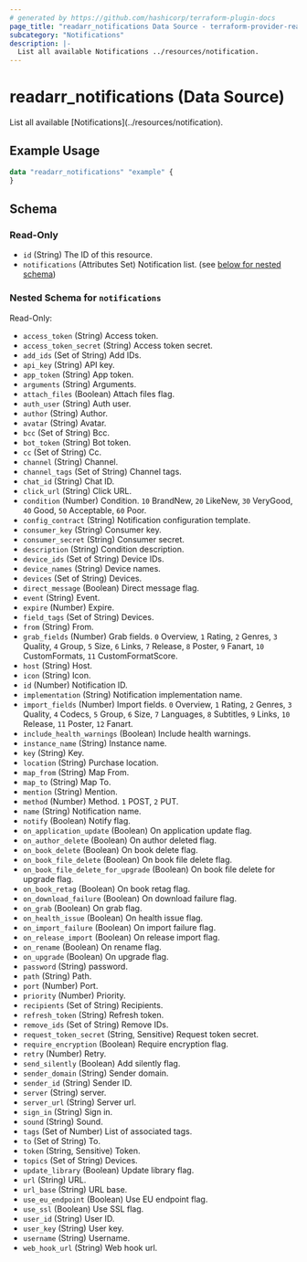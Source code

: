 ```yaml
---
# generated by https://github.com/hashicorp/terraform-plugin-docs
page_title: "readarr_notifications Data Source - terraform-provider-readarr"
subcategory: "Notifications"
description: |-
  List all available Notifications ../resources/notification.
---
```


# readarr_notifications (Data Source)

<!-- subcategory:Notifications -->List all available [Notifications](../resources/notification).

## Example Usage

```terraform
data "readarr_notifications" "example" {
}
```

<!-- schema generated by tfplugindocs -->
## Schema

### Read-Only

- `id` (String) The ID of this resource.
- `notifications` (Attributes Set) Notification list. (see [below for nested schema](#nestedatt--notifications))

<a id="nestedatt--notifications"></a>
### Nested Schema for `notifications`

Read-Only:

- `access_token` (String) Access token.
- `access_token_secret` (String) Access token secret.
- `add_ids` (Set of String) Add IDs.
- `api_key` (String) API key.
- `app_token` (String) App token.
- `arguments` (String) Arguments.
- `attach_files` (Boolean) Attach files flag.
- `auth_user` (String) Auth user.
- `author` (String) Author.
- `avatar` (String) Avatar.
- `bcc` (Set of String) Bcc.
- `bot_token` (String) Bot token.
- `cc` (Set of String) Cc.
- `channel` (String) Channel.
- `channel_tags` (Set of String) Channel tags.
- `chat_id` (String) Chat ID.
- `click_url` (String) Click URL.
- `condition` (Number) Condition. `10` BrandNew, `20` LikeNew, `30` VeryGood, `40` Good, `50` Acceptable, `60` Poor.
- `config_contract` (String) Notification configuration template.
- `consumer_key` (String) Consumer key.
- `consumer_secret` (String) Consumer secret.
- `description` (String) Condition description.
- `device_ids` (Set of String) Device IDs.
- `device_names` (String) Device names.
- `devices` (Set of String) Devices.
- `direct_message` (Boolean) Direct message flag.
- `event` (String) Event.
- `expire` (Number) Expire.
- `field_tags` (Set of String) Devices.
- `from` (String) From.
- `grab_fields` (Number) Grab fields. `0` Overview, `1` Rating, `2` Genres, `3` Quality, `4` Group, `5` Size, `6` Links, `7` Release, `8` Poster, `9` Fanart, `10` CustomFormats, `11` CustomFormatScore.
- `host` (String) Host.
- `icon` (String) Icon.
- `id` (Number) Notification ID.
- `implementation` (String) Notification implementation name.
- `import_fields` (Number) Import fields. `0` Overview, `1` Rating, `2` Genres, `3` Quality, `4` Codecs, `5` Group, `6` Size, `7` Languages, `8` Subtitles, `9` Links, `10` Release, `11` Poster, `12` Fanart.
- `include_health_warnings` (Boolean) Include health warnings.
- `instance_name` (String) Instance name.
- `key` (String) Key.
- `location` (String) Purchase location.
- `map_from` (String) Map From.
- `map_to` (String) Map To.
- `mention` (String) Mention.
- `method` (Number) Method. `1` POST, `2` PUT.
- `name` (String) Notification name.
- `notify` (Boolean) Notify flag.
- `on_application_update` (Boolean) On application update flag.
- `on_author_delete` (Boolean) On author deleted flag.
- `on_book_delete` (Boolean) On book delete flag.
- `on_book_file_delete` (Boolean) On book file delete flag.
- `on_book_file_delete_for_upgrade` (Boolean) On book file delete for upgrade flag.
- `on_book_retag` (Boolean) On book retag flag.
- `on_download_failure` (Boolean) On download failure flag.
- `on_grab` (Boolean) On grab flag.
- `on_health_issue` (Boolean) On health issue flag.
- `on_import_failure` (Boolean) On import failure flag.
- `on_release_import` (Boolean) On release import flag.
- `on_rename` (Boolean) On rename flag.
- `on_upgrade` (Boolean) On upgrade flag.
- `password` (String) password.
- `path` (String) Path.
- `port` (Number) Port.
- `priority` (Number) Priority.
- `recipients` (Set of String) Recipients.
- `refresh_token` (String) Refresh token.
- `remove_ids` (Set of String) Remove IDs.
- `request_token_secret` (String, Sensitive) Request token secret.
- `require_encryption` (Boolean) Require encryption flag.
- `retry` (Number) Retry.
- `send_silently` (Boolean) Add silently flag.
- `sender_domain` (String) Sender domain.
- `sender_id` (String) Sender ID.
- `server` (String) server.
- `server_url` (String) Server url.
- `sign_in` (String) Sign in.
- `sound` (String) Sound.
- `tags` (Set of Number) List of associated tags.
- `to` (Set of String) To.
- `token` (String, Sensitive) Token.
- `topics` (Set of String) Devices.
- `update_library` (Boolean) Update library flag.
- `url` (String) URL.
- `url_base` (String) URL base.
- `use_eu_endpoint` (Boolean) Use EU endpoint flag.
- `use_ssl` (Boolean) Use SSL flag.
- `user_id` (String) User ID.
- `user_key` (String) User key.
- `username` (String) Username.
- `web_hook_url` (String) Web hook url.


